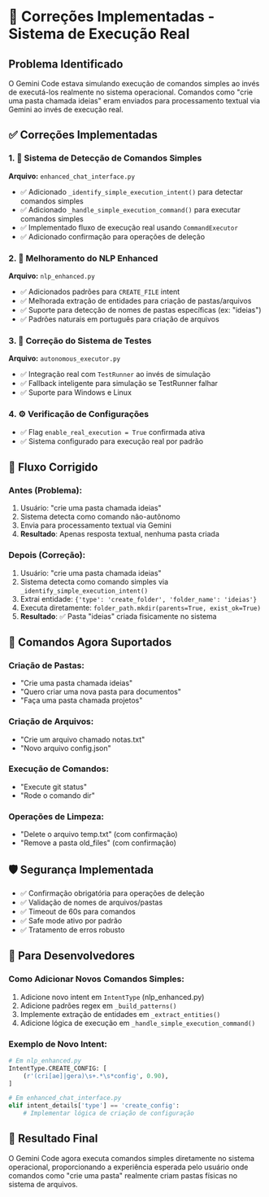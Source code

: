 # 🔧 Correções Implementadas - Sistema de Execução Real

## Problema Identificado
O Gemini Code estava simulando execução de comandos simples ao invés de executá-los realmente no sistema operacional. Comandos como "crie uma pasta chamada ideias" eram enviados para processamento textual via Gemini ao invés de execução real.

## ✅ Correções Implementadas

### 1. 🎯 Sistema de Detecção de Comandos Simples
**Arquivo:** `enhanced_chat_interface.py`
- ✅ Adicionado `_identify_simple_execution_intent()` para detectar comandos simples
- ✅ Adicionado `_handle_simple_execution_command()` para executar comandos simples
- ✅ Implementado fluxo de execução real usando `CommandExecutor`
- ✅ Adicionado confirmação para operações de deleção

### 2. 🧠 Melhoramento do NLP Enhanced
**Arquivo:** `nlp_enhanced.py`
- ✅ Adicionados padrões para `CREATE_FILE` intent
- ✅ Melhorada extração de entidades para criação de pastas/arquivos
- ✅ Suporte para detecção de nomes de pastas específicas (ex: "ideias")
- ✅ Padrões naturais em português para criação de arquivos

### 3. 🔄 Correção do Sistema de Testes
**Arquivo:** `autonomous_executor.py`
- ✅ Integração real com `TestRunner` ao invés de simulação
- ✅ Fallback inteligente para simulação se TestRunner falhar
- ✅ Suporte para Windows e Linux

### 4. ⚙️ Verificação de Configurações
- ✅ Flag `enable_real_execution = True` confirmada ativa
- ✅ Sistema configurado para execução real por padrão

## 🚀 Fluxo Corrigido

### Antes (Problema):
1. Usuário: "crie uma pasta chamada ideias"
2. Sistema detecta como comando não-autônomo
3. Envia para processamento textual via Gemini
4. **Resultado**: Apenas resposta textual, nenhuma pasta criada

### Depois (Correção):
1. Usuário: "crie uma pasta chamada ideias"
2. Sistema detecta como comando simples via `_identify_simple_execution_intent()`
3. Extrai entidade: `{'type': 'create_folder', 'folder_name': 'ideias'}`
4. Executa diretamente: `folder_path.mkdir(parents=True, exist_ok=True)`
5. **Resultado**: ✅ Pasta "ideias" criada fisicamente no sistema

## 📝 Comandos Agora Suportados

### Criação de Pastas:
- "Crie uma pasta chamada ideias"
- "Quero criar uma nova pasta para documentos"
- "Faça uma pasta chamada projetos"

### Criação de Arquivos:
- "Crie um arquivo chamado notas.txt"
- "Novo arquivo config.json"

### Execução de Comandos:
- "Execute git status"
- "Rode o comando dir"

### Operações de Limpeza:
- "Delete o arquivo temp.txt" (com confirmação)
- "Remove a pasta old_files" (com confirmação)

## 🛡️ Segurança Implementada
- ✅ Confirmação obrigatória para operações de deleção
- ✅ Validação de nomes de arquivos/pastas
- ✅ Timeout de 60s para comandos
- ✅ Safe mode ativo por padrão
- ✅ Tratamento de erros robusto

## 🔧 Para Desenvolvedores

### Como Adicionar Novos Comandos Simples:
1. Adicione novo intent em `IntentType` (nlp_enhanced.py)
2. Adicione padrões regex em `_build_patterns()`
3. Implemente extração de entidades em `_extract_entities()`
4. Adicione lógica de execução em `_handle_simple_execution_command()`

### Exemplo de Novo Intent:
```python
# Em nlp_enhanced.py
IntentType.CREATE_CONFIG: [
    (r'(cri[ae]|gera)\s+.*\s*config', 0.90),
]

# Em enhanced_chat_interface.py
elif intent_details['type'] == 'create_config':
    # Implementar lógica de criação de configuração
```

## 🎉 Resultado Final
O Gemini Code agora executa comandos simples diretamente no sistema operacional, proporcionando a experiência esperada pelo usuário onde comandos como "crie uma pasta" realmente criam pastas físicas no sistema de arquivos.